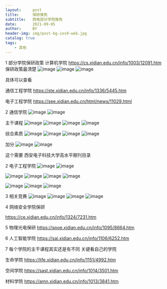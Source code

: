 ```yaml
---
layout:     post
title:      保研推免
subtitle:   西电部分学院推免
date:       2021-09-05
author:     BY
header-img: img/post-bg-ios9-web.jpg
catalog: true
tags:
    - 其他 
---
```

1 部分学院保研政策 
计算机学院  https://cs.xidian.edu.cn/info/1003/12091.htm
保研政策最清楚
![image](https://user-images.githubusercontent.com/24884878/132508252-08541931-be09-44f8-bcfd-a5ec31e63b69.png)
![image](https://user-images.githubusercontent.com/24884878/132508273-434635ce-0ddc-4dac-ba88-dfd08501bf05.png)
![image](https://user-images.githubusercontent.com/24884878/132508300-924f9ece-be09-4759-9f59-162b905f6715.png)

具体可以查看



通信工程学院
https://ste.xidian.edu.cn/info/1336/5445.htm


电子工程学院 
https://see.xidian.edu.cn/html/news/11029.html

2 通信学院
![image](https://user-images.githubusercontent.com/24884878/132118295-6a7b0334-3af9-4e25-a691-422f8a84770d.png)
![image](https://user-images.githubusercontent.com/24884878/132118300-c8df600a-d54e-4f4a-aba3-4795b6cf0b22.png)

主干课程
![image](https://user-images.githubusercontent.com/24884878/132118552-c039892e-00e7-45fd-94c6-880d876ddabf.png)
![image](https://user-images.githubusercontent.com/24884878/132118556-d433e79c-1cd2-47ac-8950-dc31628c565f.png)
![image](https://user-images.githubusercontent.com/24884878/132118559-6b0913cb-6334-445e-a3d9-82bbf7969efe.png)
![image](https://user-images.githubusercontent.com/24884878/132118561-6b0cff66-25c2-46a6-9af8-47beade750f1.png)

综合素质
![image](https://user-images.githubusercontent.com/24884878/132118651-ad3acb23-a345-4130-b9dc-8a8b5d631cff.png)
![image](https://user-images.githubusercontent.com/24884878/132118658-fafa3510-1898-4985-8cd5-3e971d9c30f4.png)
![image](https://user-images.githubusercontent.com/24884878/132118665-e39dcd16-e140-4a14-b135-32e84997adf0.png)
![image](https://user-images.githubusercontent.com/24884878/132118670-b64ecc17-a7d5-40df-b36f-a64066e5da4e.png)

加分
![image](https://user-images.githubusercontent.com/24884878/132118685-be86b34a-9c2a-4423-b410-c787e5de9712.png)
![image](https://user-images.githubusercontent.com/24884878/132118693-09f77d7f-0e74-4437-ac5a-cd8860a245f4.png)


这个需要 西安电子科技大学高水平期刊目录

2 电子工程学院
![image](https://user-images.githubusercontent.com/24884878/132118735-05140754-7b02-45d0-ac20-dbfe3477b6c5.png)
![image](https://user-images.githubusercontent.com/24884878/132118755-06334736-31b7-46de-a67a-739620d46ff5.png)


![image](https://user-images.githubusercontent.com/24884878/132118799-53c88e49-9628-4ac8-9e9c-7eb62fbd67e7.png)
![image](https://user-images.githubusercontent.com/24884878/132118808-9e9f39cc-6775-43f1-877f-08d04c12025d.png)
![image](https://user-images.githubusercontent.com/24884878/132118814-0736763c-a389-4fd1-847d-2004b553900c.png)
![image](https://user-images.githubusercontent.com/24884878/132118818-2dd70b46-1ad2-4ae7-89b3-c3883bf9f2e0.png)

![image](https://user-images.githubusercontent.com/24884878/132118822-b747c304-0e2b-4fa8-bee2-10f7ea6edae1.png)
![image](https://user-images.githubusercontent.com/24884878/132118827-a7c9e28d-e61c-4ce4-bdce-9a2c0c783caa.png)
![image](https://user-images.githubusercontent.com/24884878/132118833-240935fc-d1c4-4256-829d-bd4c3f0ca7b3.png)

3 相关竞赛
![image](https://user-images.githubusercontent.com/24884878/132118861-4bf22cad-ef6c-4718-8c1c-ea39c9419448.png)
![image](https://user-images.githubusercontent.com/24884878/132118865-d6b7023b-fd4a-4033-8d6f-234521ad8adc.png)
![image](https://user-images.githubusercontent.com/24884878/132118871-bd283a6c-26f3-4f7c-b04e-3b6677928518.png)
![image](https://user-images.githubusercontent.com/24884878/132118874-521096a9-dff8-43cd-b3fe-9a5d3618c1e5.png)


4 网络安全学院保研

https://ce.xidian.edu.cn/info/1324/7231.htm

5 物理光电保研 
https://spoe.xidian.edu.cn/info/1095/8664.htm

6 人工智能学院 
https://sai.xidian.edu.cn/info/1106/6252.htm

7 每个学院的主干课程其实还是有不同 关键看自己的学院 


生命学院 
https://life.xidian.edu.cn/info/1151/4992.htm  

空间学院 
https://sast.xidian.edu.cn/info/1014/3501.htm

材料学院 
https://amn.xidian.edu.cn/info/1013/3841.htm

